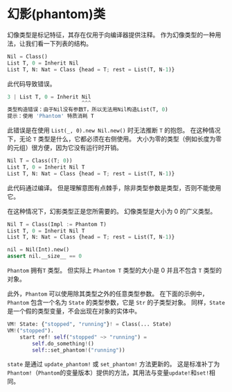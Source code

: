 # 幻影(phantom)类

幻像类型是标记特征，其存在仅用于向编译器提供注释。
作为幻像类型的一种用法，让我们看一下列表的结构。

```python
Nil = Class()
List T, 0 = Inherit Nil
List T, N: Nat = Class {head = T; rest = List(T, N-1)}
```

此代码导致错误。

```python
3 | List T, 0 = Inherit Nil
                        ^^^
类型构造错误：由于Nil没有参数T，所以无法用Nil构造List(T, 0)
提示：使用 'Phantom' 特质消耗 T
```

此错误是在使用 `List(_, 0).new Nil.new()` 时无法推断 `T` 的抱怨。
在这种情况下，无论 `T` 类型是什么，它都必须在右侧使用。 大小为零的类型（例如长度为零的元组）很方便，因为它没有运行时开销。
```python
Nil T = Class((T; 0))
List T, 0 = Inherit Nil T
List T, N: Nat = Class {head = T; rest = List(T, N-1)}
```

此代码通过编译。 但是理解意图有点棘手，除非类型参数是类型，否则不能使用它。

在这种情况下，幻影类型正是您所需要的。 幻像类型是大小为 0 的广义类型。

```python
Nil T = Class(Impl := Phantom T)
List T, 0 = Inherit Nil T
List T, N: Nat = Class {head = T; rest = List(T, N-1)}

nil = Nil(Int).new()
assert nil.__size__ == 0
```

`Phantom` 拥有`T` 类型。 但实际上 `Phantom T` 类型的大小是 0 并且不包含 `T` 类型的对象。

此外，`Phantom` 可以使用除其类型之外的任意类型参数。 在下面的示例中，`Phantom` 包含一个名为 `State` 的类型参数，它是 `Str` 的子类型对象。
同样，`State` 是一个假的类型变量，不会出现在对象的实体中。

```python
VM! State: {"stopped", "running"}! = Class(... State)
VM!("stopped").
    start ref! self("stopped" ~> "running") =
        self.do_something!()
        self::set_phantom!("running"))
```

`state` 是通过 `update_phantom!` 或 `set_phantom!` 方法更新的。
这是标准补丁为`Phantom!`（`Phantom`的变量版本）提供的方法，其用法与变量`update!`和`set!`相同。